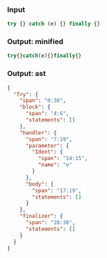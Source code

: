 ### Input
```js parse:stmt
try {} catch (e) {} finally {}
```

### Output: minified
```js
try{}catch(e){}finally{}
```

### Output: ast
```json
{
  "Try": {
    "span": "0:30",
    "block": {
      "span": "4:6",
      "statements": []
    },
    "handler": {
      "span": "7:19",
      "parameter": {
        "Ident": {
          "span": "14:15",
          "name": "e"
        }
      },
      "body": {
        "span": "17:19",
        "statements": []
      }
    },
    "finalizer": {
      "span": "28:30",
      "statements": []
    }
  }
}
```
